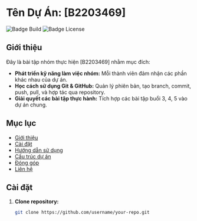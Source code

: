 # Tên Dự Án: [B2203469]

![Badge Build](https://img.shields.io/badge/build-passing-brightgreen)
![Badge License](https://img.shields.io/badge/license-MIT-blue)

## Giới thiệu

Đây là bài tập nhóm thực hiện [B2203469] nhằm mục đích:
- **Phát triển kỹ năng làm việc nhóm:** Mỗi thành viên đảm nhận các phần khác nhau của dự án.
- **Học cách sử dụng Git & GitHub:** Quản lý phiên bản, tạo branch, commit, push, pull, và hợp tác qua repository.
- **Giải quyết các bài tập thực hành:** Tích hợp các bài tập buổi 3, 4, 5 vào dự án chung.

## Mục lục

- [Giới thiệu](#giới-thiệu)
- [Cài đặt](#cài-đặt)
- [Hướng dẫn sử dụng](#hướng-dẫn-sử-dụng)
- [Cấu trúc dự án](#cấu-trúc-dự-án)
- [Đóng góp](#đóng-góp)
- [Liên hệ](#liên-hệ)

## Cài đặt

1. **Clone repository:**
   ```bash
   git clone https://github.com/username/your-repo.git

